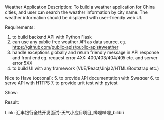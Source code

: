 Weather Application
Description:
To build a weather application for China cities, and user can search the weather information by city name. The weather information should be displayed with user-friendly web UI.

Requirements:
1. to build backend API with Python Flask
2. can use any public free weather API as data source, eg. https://github.com/public-apis/public-apis#weather
3. handle exceptions globally and return friendly message in API response and front end eg. request error 4XX: 400/403/404/405 etc. and server error 5XX
4. to build UI with any framework (VUE/React/Jinja2/HTML/Bootstrap etc.)

Nice to Have (optional):
5. to provide API documentation with Swagger
6. to serve API with HTTPS
7. to provide unit test with pytest

Show:

Result:


Link: 汇丰银行全栈开发面试-天气小应用项目_哔哩哔哩_bilibili